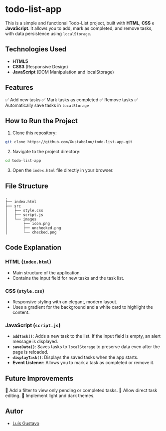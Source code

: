 # todo-list-app

This is a simple and functional Todo-List project, built with **HTML**, **CSS** e **JavaScript**. It allows you to add, mark as completed, and remove tasks, with data persistence using `localStorage`.

## Technologies Used
- **HTML5**
- **CSS3** (Responsive Design)
- **JavaScript** (DOM Manipulation and localStorage)

## Features
✅ Add new tasks
✅ Mark tasks as completed
✅ Remove tasks
✅ Automatically save tasks in `localStorage`

## How to Run the Project
1. Clone this repository:
```bash
git clone https://github.com/Gustabolou/todo-list-app.git
```
2. Navigate to the project directory:
```bash
cd todo-list-app
```
3. Open the `index.html` file directly in your browser.

## File Structure
```
.
├── index.html
├── src
│   ├── style.css
│   ├── script.js
│   └── images
│       ├── icon.png
│       ├── unchecked.png
│       └── checked.png
```

## Code Explanation
### HTML (`index.html`)
- Main structure of the application.
- Contains the input field for new tasks and the task list.

### CSS (`style.css`)
- Responsive styling with an elegant, modern layout.
- Uses a gradient for the background and a white card to highlight the content.

### JavaScript (`script.js`)
- **`addTask()`**: Adds a new task to the list. If the input field is empty, an alert message is displayed.
- **`saveData()`**: Saves tasks to `localStorage` to preserve data even after the page is reloaded.
- **`displayTask()`**: Displays the saved tasks when the app starts.
- **Event Listener**: Allows you to mark a task as completed or remove it.

## Future Improvements
🚀 Add a filter to view only pending or completed tasks.
🚀 Allow direct task editing.
🚀 Implement light and dark themes.

## Autor
- [Luís Gustavo](https://github.com/Gustabolou)
